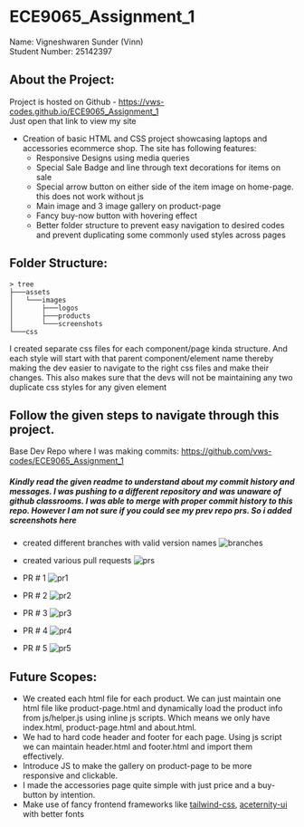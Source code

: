 # ECE9065_Assignment_1

Name: Vigneshwaren Sunder (Vinn) \
Student Number: 25142397

## About the Project:
Project is hosted on Github - https://vws-codes.github.io/ECE9065_Assignment_1 \
Just open that link to view my site

- Creation of basic HTML and CSS project showcasing laptops and accessories ecommerce shop. The site has following features:
    - Responsive Designs using media queries
    - Special Sale Badge and line through text decorations for items on sale
    - Special arrow button on either side of the item image on home-page. this does not work without js
    - Main image and 3 image gallery on product-page
    - Fancy buy-now button with hovering effect
    - Better folder structure to prevent easy navigation to desired codes and prevent duplicating some commonly used styles across pages

## Folder Structure:
```
> tree
├───assets
│   └───images
│       ├───logos
│       ├───products
│       └───screenshots
└───css
```

I created separate css files for each component/page kinda structure. And each style will start with that parent component/element name thereby making the dev
easier to navigate to the right css files and make their changes. This also makes sure that the devs will not be maintaining any two duplicate css styles for any
given element

## Follow the given steps to navigate through this project.

Base Dev Repo where I was making commits: https://github.com/vws-codes/ECE9065_Assignment_1

##### Kindly read the given readme to understand about my commit history and messages. I was pushing to a different repository and was unaware of github classrooms. I was able to merge with proper commit history to this repo. However I am not sure if you could see my prev repo prs. So i added screenshots here

- created different branches with valid version names
![branches](https://github.com/ECE9065-2024-UWO/ece9065-24-lab1-assignment-vws-codes/blob/main/assets/images/screenshots/branches.png)

- created various pull requests
![prs](https://github.com/ECE9065-2024-UWO/ece9065-24-lab1-assignment-vws-codes/blob/main/assets/images/screenshots/pullrequests.png)

- PR # 1
![pr1](https://github.com/ECE9065-2024-UWO/ece9065-24-lab1-assignment-vws-codes/blob/main/assets/images/screenshots/pr1.png)

- PR # 2
![pr2](https://github.com/ECE9065-2024-UWO/ece9065-24-lab1-assignment-vws-codes/blob/main/assets/images/screenshots/pr2.png)

- PR # 3
![pr3](https://github.com/ECE9065-2024-UWO/ece9065-24-lab1-assignment-vws-codes/blob/main/assets/images/screenshots/pr3.png)

- PR # 4
![pr4](https://github.com/ECE9065-2024-UWO/ece9065-24-lab1-assignment-vws-codes/blob/main/assets/images/screenshots/pr4.png)

- PR # 5
![pr5](https://github.com/ECE9065-2024-UWO/ece9065-24-lab1-assignment-vws-codes/blob/main/assets/images/screenshots/pr5.png)


## Future Scopes:
- We created each html file for each product. We can just maintain one html file like product-page.html and dynamically load the product info from js/helper.js using inline js scripts. Which means we only have index.html, product-page.html and about.html.
- We had to hard code header and footer for each page. Using js script we can maintain header.html and footer.html and import them effectively.
- Introduce JS to make the gallery on product-page to be more responsive and clickable.
- I made the accessories page quite simple with just price and a buy-button by intention.
- Make use of fancy frontend frameworks like [tailwind-css](https://tailwindcss.com/), [aceternity-ui](https://ui.aceternity.com/) with better fonts
